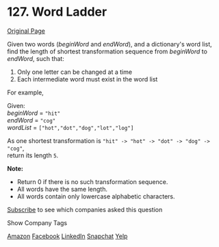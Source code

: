 # 127. Word Ladder

[Original Page](https://leetcode.com/problems/word-ladder/)

Given two words (_beginWord_ and _endWord_), and a dictionary's word list, find the length of shortest transformation sequence from _beginWord_ to _endWord_, such that:

1.  Only one letter can be changed at a time
2.  Each intermediate word must exist in the word list

For example,

Given:  
_beginWord_ = `"hit"`  
_endWord_ = `"cog"`  
_wordList_ = `["hot","dot","dog","lot","log"]`  

As one shortest transformation is `"hit" -> "hot" -> "dot" -> "dog" -> "cog"`,  
return its length `5`.

**Note:**  

*   Return 0 if there is no such transformation sequence.
*   All words have the same length.
*   All words contain only lowercase alphabetic characters.

<div>

[Subscribe](/subscribe/) to see which companies asked this question

</div>

<div>

<div id="company_tags" class="btn btn-xs btn-warning">Show Company Tags</div>

<span class="hidebutton">[Amazon](/company/amazon/) [Facebook](/company/facebook/) [LinkedIn](/company/linkedin/) [Snapchat](/company/snapchat/) [Yelp](/company/yelp/)</span></div>